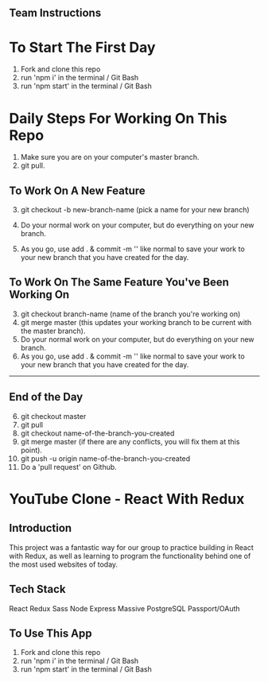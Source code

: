 ## Team Instructions

# To Start The First Day

1. Fork and clone this repo
2. run 'npm i' in the terminal / Git Bash
3. run 'npm start' in the terminal / Git Bash

# Daily Steps For Working On This Repo

1. Make sure you are on your computer's master branch.
2. git pull.

## To Work On A New Feature

3. git checkout -b new-branch-name (pick a name for your new branch)
4. Do your normal work on your computer, but do everything on your new branch.

5. As you go, use add . & commit -m '' like normal to save your work to your new branch that you have created for the day. 

## To Work On The Same Feature You've Been Working On

3. git checkout branch-name (name of the branch you're working on)
4. git merge master (this updates your working branch to be current with the master branch).
5. Do your normal work on your computer, but do everything on your new branch.
6. As you go, use add . & commit -m '' like normal to save your work to your new branch that you have created for the day. 
_____________________________________________________________
## End of the Day

6. git checkout master
7. git pull
8. git checkout name-of-the-branch-you-created
9. git merge master (if there are any conflicts, you will fix them at this point).
10. git push -u origin name-of-the-branch-you-created
11. Do a 'pull request' on Github.


# YouTube Clone - React With Redux


## Introduction

This project was a fantastic way for our group to practice building in React with Redux, as well as learning to program the functionality behind one of the most used websites of today. 

## Tech Stack

React
Redux
Sass
Node
Express
Massive
PostgreSQL
Passport/OAuth

## To Use This App

1. Fork and clone this repo
2. run 'npm i' in the terminal / Git Bash
3. run 'npm start' in the terminal / Git Bash
